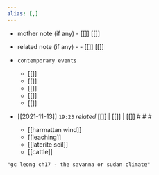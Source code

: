 ```yaml
---
alias: [,]
---
```

- mother note (if any)
		- [[]] [[]]
- related note (if any) -
		- [[]] [[]]
- `contemporary events`
	- [[]]
	- [[]]
	- [[]]
	- [[]]
	- [[]]

- [[2021-11-13]]  `19:23` _related_ [[]] | [[]] | [[]] # # #
	- [[harmattan wind]]
	- [[leaching]]
	- [[laterite soil]]
	- [[cattle]]

```query
"gc leong ch17 - the savanna or sudan climate"
```